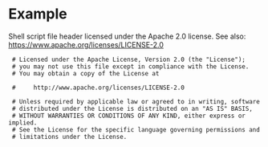 #   Example 
Shell script file header licensed under the Apache 2.0 license.
See also: https://www.apache.org/licenses/LICENSE-2.0

```
 # Licensed under the Apache License, Version 2.0 (the "License");
 # you may not use this file except in compliance with the License.
 # You may obtain a copy of the License at

 #     http://www.apache.org/licenses/LICENSE-2.0

 # Unless required by applicable law or agreed to in writing, software
 # distributed under the License is distributed on an "AS IS" BASIS,
 # WITHOUT WARRANTIES OR CONDITIONS OF ANY KIND, either express or implied.
 # See the License for the specific language governing permissions and
 # limitations under the License.
 ```				

